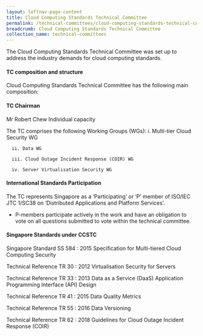 ```yaml
---
layout: leftnav-page-content
title: Cloud Computing Standards Technical Committee
permalink: /technical-committees/cloud-computing-standards-technical-committee/
breadcrumb: Cloud Computing Standards Technical Committee
collection_name: technical-committees
---
```


The Cloud Computing Standards Technical Committee was set up to address the industry demands for cloud computing standards.

#### TC composition and structure
Cloud Computing Standards Technical Committee has the following main composition:

#### TC Chairman

Mr Robert Chew
Individual capacity

The TC comprises the following Working Groups (WGs):
      i. Multi-tier Cloud Security WG

      ii. Data WG

      iii. Cloud Outage Incident Response (COIR) WG

      iv. Server Virtualisation Security WG


#### International Standards Participation
The TC represents Singapore as a ‘Participating’ or ‘P’ member of ISO/IEC JTC 1/SC38 on ‘Distributed Applications and Platform Services’.

* P-members participate actively in the work and have an obligation to vote on all questions submitted to vote within the technical committee.

#### Singapore Standards under CCSTC

Singapore Standard SS 584 : 2015	Specification for Multi-tiered Cloud Computing Security

Technical Reference TR 30 : 2012	Virtualisation Security for Servers

Technical Reference TR 33 : 2013	Data as a Service (DaaS) Application Programming Interface (API) Design

Technical Reference TR 41 : 2015	Data Quality Metrics

Technical Reference TR 55 : 2016	Data Versioning

Technical Reference TR 62 : 2018	Guidelines for Cloud Outage Incident Response (COIR)
